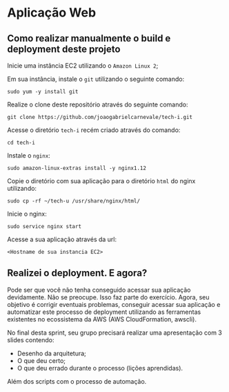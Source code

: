 # Aplicação Web

## Como realizar manualmente o build e deployment deste projeto

Inicie uma instância EC2 utilizando o `Amazon Linux 2`;

Em sua instância, instale o `git` utilizando o seguinte comando:

    sudo yum -y install git

Realize o clone deste repositório através do seguinte comando:

    git clone https://github.com/joaogabrielcarnevale/tech-i.git

Acesse o diretório `tech-i` recém criado através do comando:

    cd tech-i

Instale o `nginx`:

    sudo amazon-linux-extras install -y nginx1.12

Copie o diretório com sua aplicação para o diretório `html` do nginx utilizando:

    sudo cp -rf ~/tech-u /usr/share/nginx/html/

Inicie o nginx:

    sudo service nginx start

Acesse a sua aplicação através da url:

    <Hostname de sua instancia EC2>


## Realizei o deployment. E agora?

Pode ser que você não tenha conseguido acessar sua aplicação devidamente. Não se preocupe. Isso faz parte do exercício. Agora, seu objetivo é corrigir eventuais problemas, conseguir acessar sua aplicação e automatizar este processo de deployment utilizando as ferramentas existentes no ecossistema da AWS (AWS CloudFormation, awscli).

No final desta sprint, seu grupo precisará realizar uma apresentação com 3 slides contendo:

* Desenho da arquitetura;
* O que deu certo;
* O que deu errado durante o processo (lições aprendidas).

Além dos scripts com o processo de automação.

